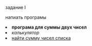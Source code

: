 <hi>задание I</hi>
<p>напиать програмы </p>

<oi>
  <li><b>програма для суммы двух чисел</b></li>
  <li><i>калькулятор</i></li>
  <li><u>найти сумму чисел списка</u></li>
</oi>
